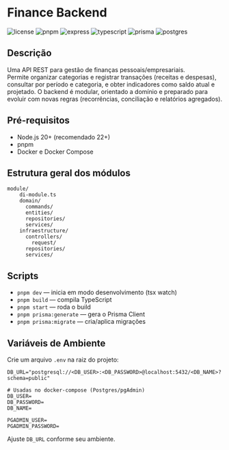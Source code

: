 [LICENSE__BADGE]: https://img.shields.io/github/license/Fernanda-Kipper/Readme-Templates?style=for-the-badge
[JAVASCRIPT__BADGE]: https://img.shields.io/badge/Javascript-000?style=for-the-badge&logo=javascript
[TYPESCRIPT__BADGE]: https://img.shields.io/badge/typescript-D4FAFF?style=for-the-badge&logo=typescript
[EXPRESS__BADGE]: https://img.shields.io/badge/express-005CFE?style=for-the-badge&logo=express
[VUE__BADGE]: https://img.shields.io/badge/VueJS-fff?style=for-the-badge&logo=vue
[NEST__BADGE]: https://img.shields.io/badge/nest-7026b9?style=for-the-badge&logo=nest
[GRAPHQL__BADGE]: https://img.shields.io/badge/GraphQL-e10098?style=for-the-badge&logo=graphql
[JAVA_BADGE]: https://img.shields.io/badge/java-%23ED8B00.svg?style=for-the-badge&logo=openjdk&logoColor=white
[SPRING_BADGE]: https://img.shields.io/badge/spring-%236DB33F.svg?style=for-the-badge&logo=spring&logoColor=white
[MONGO_BADGE]: https://img.shields.io/badge/MongoDB-%234ea94b.svg?style=for-the-badge&logo=mongodb&logoColor=white
[AWS_BADGE]: https://img.shields.io/badge/AWS-%23FF9900.svg?style=for-the-badge&logo=amazon-aws&logoColor=white
[PYTHON_BADGE]: https://img.shields.io/badge/Python-3.11.9-blue?style=for-the-badge&logo=python&logoColor=lightskyblue
[PRS_BADGE]: https://img.shields.io/badge/PRs-welcome-green?style=for-the-badge
[POSTGRESQL_BADGE]: https://img.shields.io/badge/Postgres-%23316192?style=for-the-badge&logo=postgresql&logoColor=white
[PNPM_BADGE]: https://img.shields.io/badge/pnpm-F69220?style=for-the-badge&logo=pnpm&logoColor=fff
[PRISMA_BADGE]: https://img.shields.io/badge/Prisma-2D3748?style=for-the-badge&logo=prisma&logoColor=white

# Finance Backend

![license][LICENSE__BADGE]
![pnpm][PNPM_BADGE]
![express][EXPRESS__BADGE]
![typescript][TYPESCRIPT__BADGE]
![prisma][PRISMA_BADGE]
![postgres][POSTGRESQL_BADGE]

## Descrição

Uma API REST para gestão de finanças pessoais/empresariais.  
Permite organizar categorias e registrar transações (receitas e despesas), consultar por período e categoria, e obter indicadores como saldo atual e projetado. O backend é modular, orientado a domínio e preparado para evoluir com novas regras (recorrências, conciliação e relatórios agregados).

## Pré-requisitos

- Node.js 20+ (recomendado 22+)
- pnpm
- Docker e Docker Compose

## Estrutura geral dos módulos

```
module/
    di-module.ts
    domain/
      commands/
      entities/
      repositories/
      services/
    infraestructure/
      controllers/
        request/
      repositories/
      services/
```

## Scripts

- `pnpm dev` — inicia em modo desenvolvimento (tsx watch)
- `pnpm build` — compila TypeScript
- `pnpm start` — roda o build
- `pnpm prisma:generate` — gera o Prisma Client
- `pnpm prisma:migrate` — cria/aplica migrações

## Variáveis de Ambiente

Crie um arquivo `.env` na raiz do projeto:

```
DB_URL="postgresql://<DB_USER>:<DB_PASSWORD>@localhost:5432/<DB_NAME>?schema=public"

# Usadas no docker-compose (Postgres/pgAdmin)
DB_USER=
DB_PASSWORD=
DB_NAME=

PGADMIN_USER=
PGADMIN_PASSWORD=
```

Ajuste `DB_URL` conforme seu ambiente.
